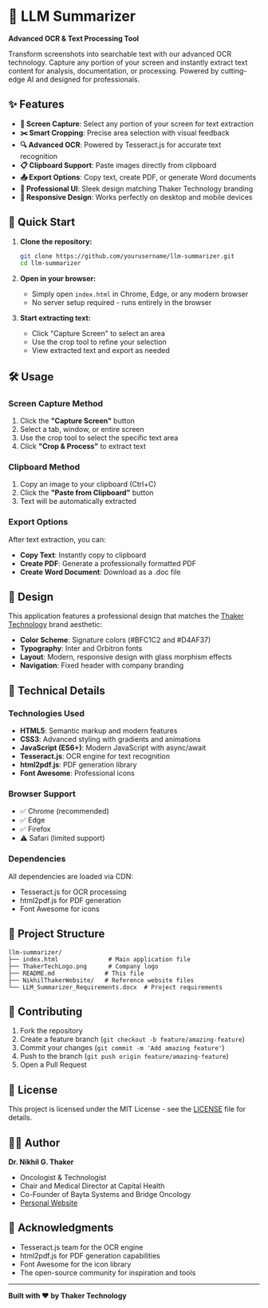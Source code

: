 # 📸 LLM Summarizer

**Advanced OCR & Text Processing Tool**

Transform screenshots into searchable text with our advanced OCR technology. Capture any portion of your screen and instantly extract text content for analysis, documentation, or processing. Powered by cutting-edge AI and designed for professionals.

## ✨ Features

- **🎯 Screen Capture**: Select any portion of your screen for text extraction
- **✂️ Smart Cropping**: Precise area selection with visual feedback
- **🔍 Advanced OCR**: Powered by Tesseract.js for accurate text recognition
- **📋 Clipboard Support**: Paste images directly from clipboard
- **📤 Export Options**: Copy text, create PDF, or generate Word documents
- **🎨 Professional UI**: Sleek design matching Thaker Technology branding
- **📱 Responsive Design**: Works perfectly on desktop and mobile devices

## 🚀 Quick Start

1. **Clone the repository:**
   ```bash
   git clone https://github.com/yourusername/llm-summarizer.git
   cd llm-summarizer
   ```

2. **Open in your browser:**
   - Simply open `index.html` in Chrome, Edge, or any modern browser
   - No server setup required - runs entirely in the browser

3. **Start extracting text:**
   - Click "Capture Screen" to select an area
   - Use the crop tool to refine your selection
   - View extracted text and export as needed

## 🛠️ Usage

### Screen Capture Method
1. Click the **"Capture Screen"** button
2. Select a tab, window, or entire screen
3. Use the crop tool to select the specific text area
4. Click **"Crop & Process"** to extract text

### Clipboard Method
1. Copy an image to your clipboard (Ctrl+C)
2. Click the **"Paste from Clipboard"** button
3. Text will be automatically extracted

### Export Options
After text extraction, you can:
- **Copy Text**: Instantly copy to clipboard
- **Create PDF**: Generate a professionally formatted PDF
- **Create Word Document**: Download as a .doc file

## 🎨 Design

This application features a professional design that matches the [Thaker Technology](https://nikhilthaker.bayta.us/) brand aesthetic:

- **Color Scheme**: Signature colors (#BFC1C2 and #D4AF37)
- **Typography**: Inter and Orbitron fonts
- **Layout**: Modern, responsive design with glass morphism effects
- **Navigation**: Fixed header with company branding

## 🔧 Technical Details

### Technologies Used
- **HTML5**: Semantic markup and modern features
- **CSS3**: Advanced styling with gradients and animations
- **JavaScript (ES6+)**: Modern JavaScript with async/await
- **Tesseract.js**: OCR engine for text recognition
- **html2pdf.js**: PDF generation library
- **Font Awesome**: Professional icons

### Browser Support
- ✅ Chrome (recommended)
- ✅ Edge
- ✅ Firefox
- ⚠️ Safari (limited support)

### Dependencies
All dependencies are loaded via CDN:
- Tesseract.js for OCR processing
- html2pdf.js for PDF generation
- Font Awesome for icons

## 📁 Project Structure

```
llm-summarizer/
├── index.html              # Main application file
├── ThakerTechLogo.png      # Company logo
├── README.md              # This file
├── NikhilThakerWebsite/   # Reference website files
└── LLM_Summarizer_Requirements.docx  # Project requirements
```

## 🤝 Contributing

1. Fork the repository
2. Create a feature branch (`git checkout -b feature/amazing-feature`)
3. Commit your changes (`git commit -m 'Add amazing feature'`)
4. Push to the branch (`git push origin feature/amazing-feature`)
5. Open a Pull Request

## 📄 License

This project is licensed under the MIT License - see the [LICENSE](LICENSE) file for details.

## 👨‍💻 Author

**Dr. Nikhil G. Thaker**
- Oncologist & Technologist
- Chair and Medical Director at Capital Health
- Co-Founder of Bayta Systems and Bridge Oncology
- [Personal Website](https://nikhilthaker.bayta.us/)

## 🙏 Acknowledgments

- Tesseract.js team for the OCR engine
- html2pdf.js for PDF generation capabilities
- Font Awesome for the icon library
- The open-source community for inspiration and tools

---

**Built with ❤️ by Thaker Technology** 